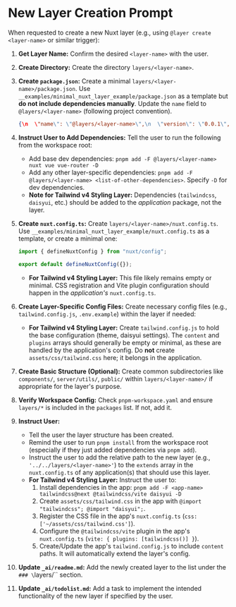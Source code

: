 # New Layer Creation Prompt

When requested to create a new Nuxt layer (e.g., using `@layer create <layer-name>` or similar trigger):

1.  **Get Layer Name:** Confirm the desired `<layer-name>` with the user.

2.  **Create Directory:** Create the directory `layers/<layer-name>`.

3.  **Create `package.json`:** Create a minimal `layers/<layer-name>/package.json`. Use `__examples/minimal_nuxt_layer_example/package.json` as a template but **do not include dependencies manually**. Update the `name` field to `@layers/<layer-name>` (following project convention).

    ```json
    {\n  \"name\": \"@layers/<layer-name>\",\n  \"version\": \"0.0.1\",\n  \"private\": true,\n  \"type\": \"module\",\n  \"main\": \"./nuxt.config.ts\"\n}
    ```

4.  **Instruct User to Add Dependencies:** Tell the user to run the following from the workspace root:

    - Add base dev dependencies: `pnpm add -F @layers/<layer-name> nuxt vue vue-router -D`
    - Add any other layer-specific dependencies: `pnpm add -F @layers/<layer-name> <list-of-other-dependencies>`. Specify `-D` for dev dependencies.
    - **Note for Tailwind v4 Styling Layer:** Dependencies (`tailwindcss`, `daisyui`, etc.) should be added to the _application_ package, not the layer.

5.  **Create `nuxt.config.ts`:** Create `layers/<layer-name>/nuxt.config.ts`. Use `__examples/minimal_nuxt_layer_example/nuxt.config.ts` as a template, or create a minimal one:

    ```typescript
    import { defineNuxtConfig } from "nuxt/config";

    export default defineNuxtConfig({});
    ```

    - **For Tailwind v4 Styling Layer:** This file likely remains empty or minimal. CSS registration and Vite plugin configuration should happen in the _application's_ `nuxt.config.ts`.

6.  **Create Layer-Specific Config Files:** Create necessary config files (e.g., `tailwind.config.js`, `.env.example`) within the layer if needed:

    - **For Tailwind v4 Styling Layer:** Create `tailwind.config.js` to hold the base configuration (theme, daisyui settings). The `content` and `plugins` arrays should generally be empty or minimal, as these are handled by the application's config. Do **not** create `assets/css/tailwind.css` here; it belongs in the application.

7.  **Create Basic Structure (Optional):** Create common subdirectories like `components/`, `server/utils/`, `public/` within `layers/<layer-name>/` if appropriate for the layer's purpose.

8.  **Verify Workspace Config:** Check `pnpm-workspace.yaml` and ensure `layers/*` is included in the `packages` list. If not, add it.

9.  **Instruct User:**

    - Tell the user the layer structure has been created.
    - Remind the user to run `pnpm install` from the workspace root (especially if they just added dependencies via `pnpm add`).
    - Instruct the user to add the relative path to the new layer (e.g., `'../../layers/<layer-name>'`) to the `extends` array in the `nuxt.config.ts` of any application(s) that should use this layer.
    - **For Tailwind v4 Styling Layer:** Instruct the user to:
      1.  Install dependencies in the app: `pnpm add -F <app-name> tailwindcss@next @tailwindcss/vite daisyui -D`
      2.  Create `assets/css/tailwind.css` in the app with `@import "tailwindcss"; @import "daisyui";`.
      3.  Register the CSS file in the app's `nuxt.config.ts` (`css: ['~/assets/css/tailwind.css']`).
      4.  Configure the `@tailwindcss/vite` plugin in the app's `nuxt.config.ts` (`vite: { plugins: [tailwindcss()] }`).
      5.  Create/Update the app's `tailwind.config.js` to include `content` paths. It will automatically extend the layer's config.

10. **Update `_ai/readme.md`:** Add the newly created layer to the list under the `### \`layers/\`` section.

11. **Update `_ai/todolist.md`:** Add a task to implement the intended functionality of the new layer if specified by the user.
